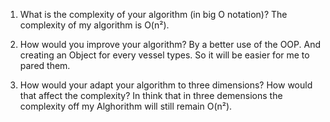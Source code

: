 1. What is the complexity of your algorithm (in big O notation)?
    The complexity of my algorithm is O(n²). 

2. How would you improve your algorithm?
    By a better use of the OOP. And creating an Object for every vessel types. So it will be easier for me to pared them.

3. How would your adapt your algorithm to three dimensions? How would that affect
the complexity?
    In think that in three demensions the complexity off my Alghorithm will still remain O(n²). 